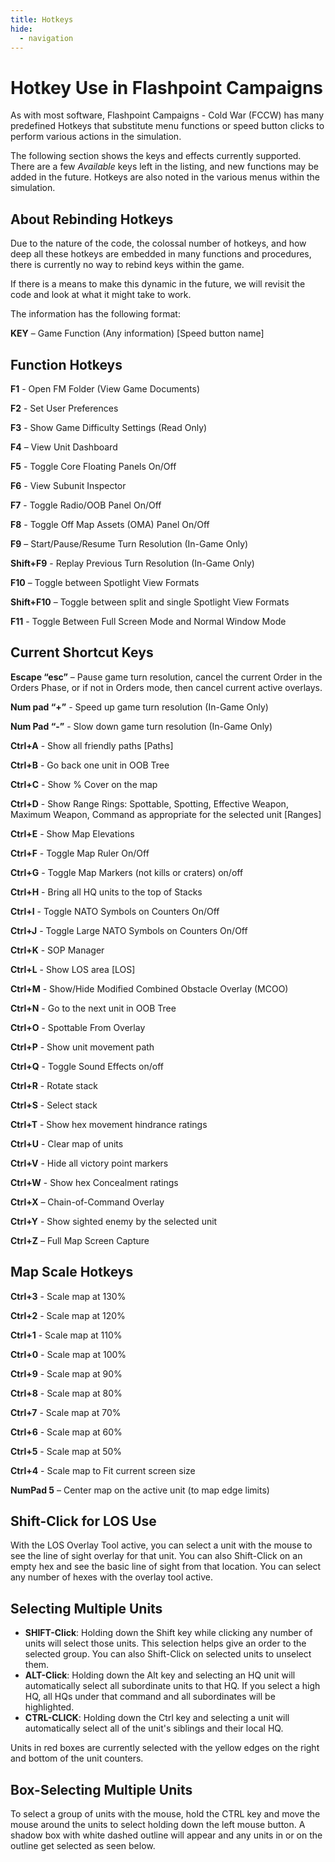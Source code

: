 ```yaml
---
title: Hotkeys
hide:
  - navigation
---
```

# Hotkey Use in Flashpoint Campaigns

As with most software, Flashpoint Campaigns \- Cold War \(FCCW\) has many predefined Hotkeys that substitute menu functions or speed button clicks to perform various actions in the simulation\.

The following section shows the keys and effects currently supported\. There are a few *Available* keys left in the listing, and new functions may be added in the future\. Hotkeys are also noted in the various menus within the simulation\. 

## About Rebinding Hotkeys

Due to the nature of the code, the colossal number of hotkeys, and how deep all these hotkeys are embedded in many functions and procedures, there is currently no way to rebind keys within the game\. 

If there is a means to make this dynamic in the future, we will revisit the code and look at what it might take to work\.

The information has the following format:

__KEY__ – Game Function \(Any information\) \[Speed button name\]

## Function Hotkeys

__F1__ \- Open FM Folder \(View Game Documents\)

__F2__ \- Set User Preferences

__F3__ \- Show Game Difficulty Settings \(Read Only\)

__F4__ – View Unit Dashboard

__F5__ \- Toggle Core Floating Panels On/Off 

__F6__ \- View Subunit Inspector 

__F7__ \- Toggle Radio/OOB Panel On/Off

__F8__ \- Toggle Off Map Assets \(OMA\) Panel On/Off

__F9__ – Start/Pause/Resume Turn Resolution \(In\-Game Only\)

__Shift\+F9__ \- Replay Previous Turn Resolution \(In\-Game Only\) 

__F10__ – Toggle between Spotlight View Formats

__Shift\+F10__ – Toggle between split and single Spotlight View Formats 

__F11__ \- Toggle Between Full Screen Mode and Normal Window Mode

## Current Shortcut Keys

__Escape “esc”__ – Pause game turn resolution, cancel the current Order in the Orders Phase, or if not in Orders mode, then cancel current active overlays\.

__Num pad “\+”__ \- Speed up game turn resolution \(In\-Game Only\)

__Num Pad “\-”__ \- Slow down game turn resolution \(In\-Game Only\)

__Ctrl\+A__ \- Show all friendly paths \[Paths\]

__Ctrl\+B__ \- Go back one unit in OOB Tree

__Ctrl\+C__ \- Show % Cover on the map

__Ctrl\+D__ \- Show Range Rings: Spottable, Spotting, Effective Weapon, Maximum Weapon, Command as appropriate for the selected unit \[Ranges\]

__Ctrl\+E__ \- Show Map Elevations

__Ctrl\+F__ \- Toggle Map Ruler On/Off

__Ctrl\+G__ \- Toggle Map Markers \(not kills or craters\) on/off

__Ctrl\+H__ \- Bring all HQ units to the top of Stacks

__Ctrl\+I__ \- Toggle NATO Symbols on Counters On/Off

__Ctrl\+J__ \- Toggle Large NATO Symbols on Counters On/Off

__Ctrl\+K__ \- SOP Manager

__Ctrl\+L__ \- Show LOS area \[LOS\]

__Ctrl\+M__ \- Show/Hide Modified Combined Obstacle Overlay \(MCOO\)

__Ctrl\+N__ \- Go to the next unit in OOB Tree

__Ctrl\+O__ \- Spottable From Overlay

__Ctrl\+P__ \- Show unit movement path

__Ctrl\+Q__ \- Toggle Sound Effects on/off

__Ctrl\+R__ \- Rotate stack

__Ctrl\+S__ \- Select stack

__Ctrl\+T__ \- Show hex movement hindrance ratings

__Ctrl\+U__ \- Clear map of units

__Ctrl\+V__ \- Hide all victory point markers

__Ctrl\+W__ \- Show hex Concealment ratings

__Ctrl\+X__ – Chain\-of\-Command Overlay

__Ctrl\+Y__ \- Show sighted enemy by the selected unit

__Ctrl\+Z__ – Full Map Screen Capture

## Map Scale Hotkeys

__Ctrl\+3__ \- Scale map at 130%

__Ctrl\+2__ \- Scale map at 120%

__Ctrl\+1__ \- Scale map at 110%

__Ctrl\+0__ \- Scale map at 100%

__Ctrl\+9__ \- Scale map at 90%

__Ctrl\+8__ \- Scale map at 80%

__Ctrl\+7__ \- Scale map at 70%

__Ctrl\+6__ \- Scale map at 60%

__Ctrl\+5__ \- Scale map at 50%

__Ctrl\+4__ \- Scale map to Fit current screen size

__NumPad 5__ – Center map on the active unit \(to map edge limits\)

## Shift\-Click for LOS Use

With the LOS Overlay Tool active, you can select a unit with the mouse to see the line of sight overlay for that unit\. You can also Shift\-Click on an empty hex and see the basic line of sight from that location\. You can select any number of hexes with the overlay tool active\.

## Selecting Multiple Units

- __SHIFT\-Click__: Holding down the Shift key while clicking any number of units will select those units\. This selection helps give an order to the selected group\. You can also Shift\-Click on selected units to unselect them\.
- __ALT\-Click__: Holding down the Alt key and selecting an HQ unit will automatically select all subordinate units to that HQ\. If you select a high HQ, all HQs under that command and all subordinates will be highlighted\.
- __CTRL\-CLICK__: Holding down the Ctrl key and selecting a unit will automatically select all of the unit's siblings and their local HQ\.

Units in red boxes are currently selected with the yellow edges on the right and bottom of the unit counters\.

## Box\-Selecting Multiple Units

To select a group of units with the mouse, hold the CTRL key and move the mouse around the units to select holding down the left mouse button\. A shadow box with white dashed outline will appear and any units in or on the outline get selected as seen below\.
